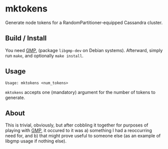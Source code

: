 mktokens
========

Generate node tokens for a RandomPartitioner-equipped Cassandra cluster.

Build / Install
---------------
You need [GMP](http://gmplib.org), (package `libgmp-dev` on Debian
systems).  Afterward, simply run `make`, and optionally `make install`.

Usage
-----
    Usage: mktokens <num_tokens>

<code>mktokens</code> accepts one (mandatory) argument for the number of
tokens to generate.

About
-----
This is trivial, obviously, but after cobbling it together for purposes
of playing with [GMP](http://gmplib.org), it occured to it was a)
something I had a reoccurring need for, and b) that might prove useful to
someone else (as an example of libgmp usage if nothing else).

